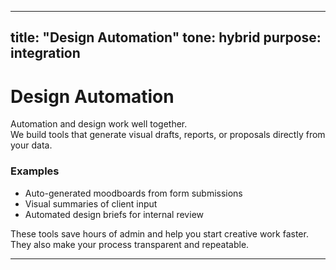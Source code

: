 
---
title: "Design Automation"
tone: hybrid
purpose: integration
---

# Design Automation

Automation and design work well together.  
We build tools that generate visual drafts, reports, or proposals directly from your data.

### Examples
- Auto-generated moodboards from form submissions  
- Visual summaries of client input  
- Automated design briefs for internal review  

These tools save hours of admin and help you start creative work faster.  
They also make your process transparent and repeatable.

---
